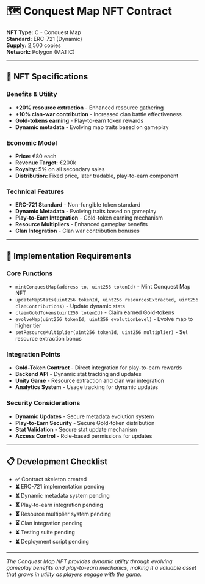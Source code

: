 # 🗺️ Conquest Map NFT Contract

**NFT Type:** C - Conquest Map  
**Standard:** ERC-721 (Dynamic)  
**Supply:** 2,500 copies  
**Network:** Polygon (MATIC)  

---

## 🎯 **NFT Specifications**

### **Benefits & Utility**
- **+20% resource extraction** - Enhanced resource gathering
- **+10% clan-war contribution** - Increased clan battle effectiveness
- **Gold-tokens earning** - Play-to-earn token rewards
- **Dynamic metadata** - Evolving map traits based on gameplay

### **Economic Model**
- **Price:** €80 each
- **Revenue Target:** €200k
- **Royalty:** 5% on all secondary sales
- **Distribution:** Fixed price, later tradable, play-to-earn component

### **Technical Features**
- **ERC-721 Standard** - Non-fungible token standard
- **Dynamic Metadata** - Evolving traits based on gameplay
- **Play-to-Earn Integration** - Gold-token earning mechanism
- **Resource Multipliers** - Enhanced gameplay benefits
- **Clan Integration** - Clan war contribution bonuses

---

## 🔧 **Implementation Requirements**

### **Core Functions**
- `mintConquestMap(address to, uint256 tokenId)` - Mint Conquest Map NFT
- `updateMapStats(uint256 tokenId, uint256 resourcesExtracted, uint256 clanContributions)` - Update dynamic stats
- `claimGoldTokens(uint256 tokenId)` - Claim earned Gold-tokens
- `evolveMap(uint256 tokenId, uint256 evolutionLevel)` - Evolve map to higher tier
- `setResourceMultiplier(uint256 tokenId, uint256 multiplier)` - Set resource extraction bonus

### **Integration Points**
- **Gold-Token Contract** - Direct integration for play-to-earn rewards
- **Backend API** - Dynamic stat tracking and updates
- **Unity Game** - Resource extraction and clan war integration
- **Analytics System** - Usage tracking for dynamic updates

### **Security Considerations**
- **Dynamic Updates** - Secure metadata evolution system
- **Play-to-Earn Security** - Secure Gold-token distribution
- **Stat Validation** - Secure stat update mechanism
- **Access Control** - Role-based permissions for updates

---

## 📋 **Development Checklist**

- **✅** Contract skeleton created
- **⏳** ERC-721 implementation pending
- **⏳** Dynamic metadata system pending
- **⏳** Play-to-earn integration pending
- **⏳** Resource multiplier system pending
- **⏳** Clan integration pending
- **⏳** Testing suite pending
- **⏳** Deployment script pending

---

*The Conquest Map NFT provides dynamic utility through evolving gameplay benefits and play-to-earn mechanics, making it a valuable asset that grows in utility as players engage with the game.*
